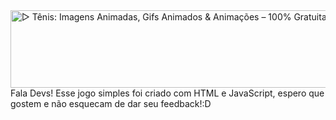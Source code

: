 <img src="https://www.imagensanimadas.com/data/media/172/tenis-imagem-animada-0041.gif" jsaction="load:XAeZkd;" jsname="HiaYvf" class="n3VNCb KAlRDb" alt="▷ Tênis: Imagens Animadas, Gifs Animados &amp; Animações – 100% Gratuitas!" data-noaft="1" style="width: 1000px; height: 124px; margin: 0px;">
Fala Devs! 
Esse jogo simples foi criado com HTML e JavaScript, espero que gostem e não esquecam de dar seu feedback!:D 

